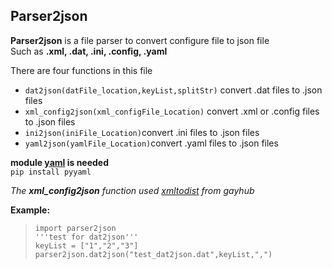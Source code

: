 ## Parser2json  
**Parser2json** is a file parser to convert configure file to json file  
Such as **.xml, .dat, .ini, .config, .yaml**   



There are four functions in this file

- `dat2json(datFile_location,keyList,splitStr)` convert .dat files to .json files
- `xml_config2json(xml_configFile_Location)` convert .xml or .config files to .json files
- `ini2json(iniFile_Location)`convert .ini files to .json files
- `yaml2json(yamlFile_Location)`convert .yaml files to .json files

**module [yaml](https://github.com/yaml/pyyaml) is needed**  
`pip install pyyaml`


*The **xml_config2json** function used [xmltodist](https://github.com/martinblech/xmltodict) from gayhub*  

**Example:**  

>`import parser2json`  
`'''test for dat2json'''`  
`keyList = ["1","2","3"]`  
`parser2json.dat2json("test_dat2json.dat",keyList,",")`  


